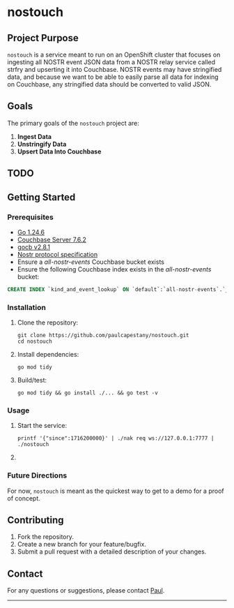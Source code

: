 # nostouch

## Project Purpose
`nostouch` is a service meant to run on an OpenShift cluster that focuses on ingesting all NOSTR event JSON data from a NOSTR relay service called strfry and upserting it into Couchbase. NOSTR events may have stringified data, and because we want to be able to easily parse all data for indexing on Couchbase, any stringified data should be converted to valid JSON.

## Goals

The primary goals of the `nostouch` project are:

1. **Ingest Data**
2. **Unstringify Data**
3. **Upsert Data Into Couchbase**

## TODO

## Getting Started

### Prerequisites
- [Go 1.24.6](https://golang.org/dl/)
- [Couchbase Server 7.6.2](https://www.couchbase.com/downloads)
- [gocb v2.8.1](https://github.com/couchbase/gocb)
- [Nostr protocol specification](https://github.com/nostr-protocol/nips)
- Ensure a *all-nostr-events* Couchbase bucket exists
- Ensure the following Couchbase index exists in the *all-nostr-events* bucket:
```sql
CREATE INDEX `kind_and_event_lookup` ON `default`:`all-nostr-events`.`_default`.`_default`(`kind`,(distinct (array (`t`[1]) for `t` in `tags` when ((`t`[0]) = "e") end))) PARTITION BY HASH(META().id) WITH {"num_replica": 1}
```

### Installation
1. Clone the repository:
    ```shell
    git clone https://github.com/paulcapestany/nostouch.git
    cd nostouch
    ```
2. Install dependencies:
    ```shell
    go mod tidy
    ```
3. Build/test:
   ```shell
   go mod tidy && go install ./... && go test -v
   ``` 

### Usage
1. Start the service:
    ```shell
    printf '{"since":1716200000}' | ./nak req ws://127.0.0.1:7777 | ./nostouch
    ```
2. 

### Future Directions

For now, `nostouch` is meant as the quickest way to get to a demo for a proof of concept.

## Contributing
1. Fork the repository.
2. Create a new branch for your feature/bugfix.
3. Submit a pull request with a detailed description of your changes.

## Contact

For any questions or suggestions, please contact [Paul](http://github.com/paulcapestany).


---
